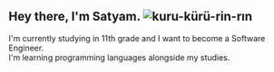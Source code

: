## Hey there, I'm Satyam. ![kuru-kürü-rin-rın](https://github.com/user-attachments/assets/44a79b4e-102b-43f4-8573-75342df2a337)
I'm currently studying in 11th grade and I want to become a Software Engineer.<br>
I'm learning programming languages alongside my studies.<br>


